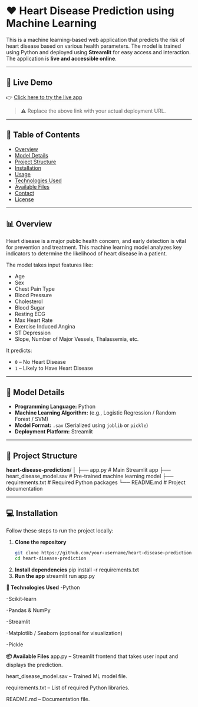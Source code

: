 # ❤️ Heart Disease Prediction using Machine Learning

This is a machine learning-based web application that predicts the risk of heart disease based on various health parameters. The model is trained using Python and deployed using **Streamlit** for easy access and interaction. The application is **live and accessible online**.

---

## 🚀 Live Demo

👉 [Click here to try the live app](https://your-deployment-link-here)

> ⚠️ Replace the above link with your actual deployment URL.

---

## 📌 Table of Contents

- [Overview](#-overview)
- [Model Details](#-model-details)
- [Project Structure](#-project-structure)
- [Installation](#-installation)
- [Usage](#-usage)
- [Technologies Used](#-technologies-used)
- [Available Files](#-available-files)
- [Contact](#-contact)
- [License](#-license)

---

## 📊 Overview

Heart disease is a major public health concern, and early detection is vital for prevention and treatment. This machine learning model analyzes key indicators to determine the likelihood of heart disease in a patient.

The model takes input features like:
- Age
- Sex
- Chest Pain Type
- Blood Pressure
- Cholesterol
- Blood Sugar
- Resting ECG
- Max Heart Rate
- Exercise Induced Angina
- ST Depression
- Slope, Number of Major Vessels, Thalassemia, etc.

It predicts:
- `0` – No Heart Disease
- `1` – Likely to Have Heart Disease

---

## 🧠 Model Details

- **Programming Language:** Python  
- **Machine Learning Algorithm:** (e.g., Logistic Regression / Random Forest / SVM)  
- **Model Format:** `.sav` (Serialized using `joblib` or `pickle`)  
- **Deployment Platform:** Streamlit

---

## 📁 Project Structure

**heart-disease-prediction**/
│
├── app.py # Main Streamlit app
├── heart_disease_model.sav # Pre-trained machine learning model
├── requirements.txt # Required Python packages
└── README.md # Project documentation


---

## 💻 Installation

Follow these steps to run the project locally:

1. **Clone the repository**
   ```bash
   git clone https://github.com/your-username/heart-disease-prediction.git
   cd heart-disease-prediction
2. **Install dependencies**
   pip install -r requirements.txt
3. **Run the app**
   streamlit run app.py

**🔧 Technologies Used**
-Python

-Scikit-learn

-Pandas & NumPy

-Streamlit

-Matplotlib / Seaborn (optional for visualization)

-Pickle

**📦 Available Files**
app.py – Streamlit frontend that takes user input and displays the prediction.

heart_disease_model.sav – Trained ML model file.

requirements.txt – List of required Python libraries.

README.md – Documentation file.
